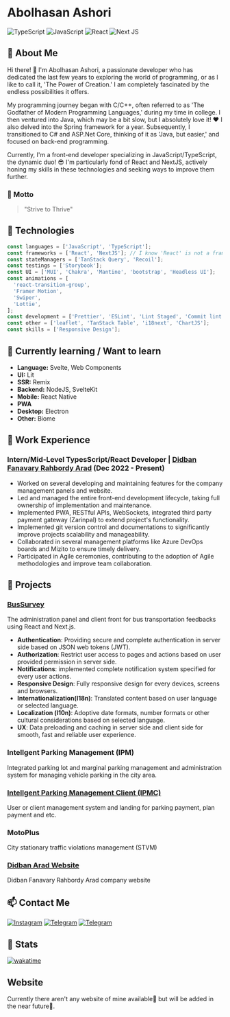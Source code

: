 # Abolhasan Ashori

![TypeScript](https://img.shields.io/badge/typescript-%23007ACC.svg?style=for-the-badge&logo=typescript&logoColor=white)
![JavaScript](https://img.shields.io/badge/javascript-%23323330.svg?style=for-the-badge&logo=javascript&logoColor=%23F7DF1E)
![React](https://img.shields.io/badge/React-20232a.svg?style=for-the-badge&logo=react&logoColor=61DAFB)
![Next JS](https://img.shields.io/badge/Next-black?style=for-the-badge&logo=next.js&logoColor=white)

## 🙂 About Me

Hi there! 👋 I'm Abolhasan Ashori, a passionate developer who has dedicated the last few years
to exploring the world of programming, or as I like to call it, 'The Power of Creation.'
I am completely fascinated by the endless possibilities it offers.

My programming journey began with C/C++, often referred to as 'The Godfather of Modern Programming Languages,'
during my time in college. I then ventured into Java, which may be a bit slow, but I absolutely love it! ❤️
I also delved into the Spring framework for a year. Subsequently, I transitioned to C# and ASP.Net Core,
thinking of it as 'Java, but easier,' and focused on back-end programming.

Currently, I'm a front-end developer specializing in JavaScript/TypeScript, the dynamic duo! 😎
I'm particularly fond of React and NextJS, actively honing my skills in these technologies
and seeking ways to improve them further.

### 📜 Motto

> "Strive to Thrive"

## 🔧 Technologies

```javascript
const languages = ['JavaScript', 'TypeScript'];
const frameworks = ['React', 'NextJS']; // I know 'React' is not a framework
const stateManagers = ['TanStack Query', 'Recoil'];
const testings = ['Storybook'];
const UI = ['MUI', 'Chakra', 'Mantine', 'bootstrap', 'Headless UI'];
const animations = [
  'react-transition-group',
  'Framer Motion',
  'Swiper',
  'Lottie',
];
const development = ['Prettier', 'ESLint', 'Lint Staged', 'Commit lint'];
const other = ['leaflet', 'TanStack Table', 'i18next', 'ChartJS'];
const skills = ['Responsive Design'];
```

## 🌱 Currently learning / Want to learn

- **Language:** Svelte, Web Components
- **UI:** Lit
- **SSR:** Remix
- **Backend:** NodeJS, SvelteKit
- **Mobile:** React Native
- **PWA**
- **Desktop:** Electron
- **Other:** Biome

## 💼 Work Experience

### Intern/Mid-Level TypesScript/React Developer | [**Didban Fanavary Rahbordy Arad**](https://didban-arad.ir/) (Dec 2022 - Present)

- Worked on several developing and maintaining features for the company management panels and website.
- Led and managed the entire front-end development lifecycle, taking full ownership of implementation and maintenance.
- Implemented PWA, RESTful APIs, WebSockets, integrated third party payment gateway (Zarinpal)
  to extend project's functionality.
- Implemented git version control and documentations to significantly improve projects scalability and manageability.
- Collaborated in several management platforms like Azure DevOps boards and Mizito to ensure timely delivery.
- Participated in Agile ceremonies, contributing to the adoption of Agile methodologies and improve team collaboration.

## 🚀 Projects

### [**BusSurvey**](https://ebus.qom.ir)

The administration panel and client front for bus transportation feedbacks using React and Next.js.

- **Authentication**: Providing secure and complete authentication in server side based on JSON web tokens (JWT).
- **Authorization**: Restrict user access to pages and actions based on user provided permission in server side.
- **Notifications**: implemented complete notification system specified for every user actions.
- **Responsive Design**: Fully responsive design for every devices, screens and browsers.
- **Internationalization(I18n)**: Translated content based on user language or selected language.
- **Localization (l10n)**: Adoptive date formats, number formats or other cultural considerations based on selected language.
- **UX**: Data preloading and caching in server side and client side for smooth, fast and reliable user experience.

### **Intellgent Parking Management (IPM)**

Integrated parking lot and marginal parking management and administration system for managing vehicle parking in the city area.

### [**Intellgent Parking Management Client (IPMC)**](https://ipmc.kashan.ir/)

User or client management system and landing for parking payment, plan payment and etc.

### **MotoPlus**

City stationary traffic violations management (STVM)

### [**Didban Arad Website**](http://didban-arad.ir/)

Didban Fanavary Rahbordy Arad company website

## 📫 Contact Me

[![Instagram](https://img.shields.io/badge/Instagram-follow-gray?logo=instagram&logoColor=white&labelColor=e4405f)](https://www.instagram.com/abolhasan_ashori/)
[![Telegram](https://img.shields.io/badge/Linkedin-follow-gray?logo=linkedin&logoColor=white&labelColor=0077B5)](https://www.linkedin.com/in/abolhasanashori/)
[![Telegram](https://img.shields.io/badge/Telegram-contact-gray?logo=telegram&logoColor=white&labelColor=2CA5E0)](https://t.me/abolhasanashori)

## 🎯 Stats

[![wakatime](https://wakatime.com/badge/user/cb6012f1-5ea5-44ca-8a8b-b3a0dbabf360.svg)](https://wakatime.com/@cb6012f1-5ea5-44ca-8a8b-b3a0dbabf360)

## Website

Currently there aren't any website of mine available🥲 but will be added in the near future💪.
